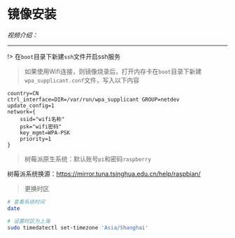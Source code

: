 # 镜像安装

*视频介绍：*

---

!> 在`boot`目录下新建`ssh`文件开启ssh服务

> 如果使用Wifi连接，则镜像烧录后，打开内存卡在`boot`目录下新建`wpa_supplicant.conf`文件，写入以下内容
```nginx
country=CN 
ctrl_interface=DIR=/var/run/wpa_supplicant GROUP=netdev 
update_config=1 
network={
    ssid="wifi名称"
    psk="wifi密码"
    key_mgmt=WPA-PSK
    priority=1
}
```

> 树莓派原生系统：默认账号`pi`和密码`raspberry`

树莓派系统换源：https://mirror.tuna.tsinghua.edu.cn/help/raspbian/

> 更换时区
```bash
# 查看系统时间
date

# 设置时区为上海
sudo timedatectl set-timezone 'Asia/Shanghai'
```